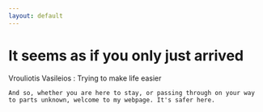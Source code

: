 ```yaml
---
layout: default
---
```


# It seems as if you only just arrived

Vrouliotis Vasileios : Trying to make life easier



```
And so, whether you are here to stay, or passing through on your way to parts unknown, welcome to my webpage. It's safer here.
```